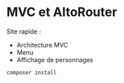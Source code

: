 # MVC et AltoRouter

Site rapide :
- Architecture MVC
- Menu
- Affichage de personnages

```git
composer install
```

